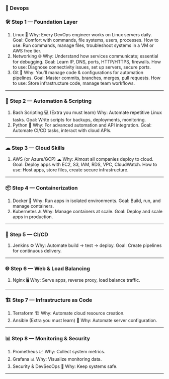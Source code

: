 ### 🚀 Devops

### 🛠 Step 1 — Foundation Layer

1. Linux 🐧
Why: Every DevOps engineer works on Linux servers daily.
Goal: Comfort with commands, file systems, users, processes.
How to use: Run commands, manage files, troubleshoot systems in a VM or AWS free tier.
2. Networking 🌐
Why: Understand how services communicate; essential for debugging.
Goal: Learn IP, DNS, ports, HTTP/HTTPS, firewalls.
How to use: Diagnose connectivity issues, set up servers, secure ports.
3. Git 📂
Why: You’ll manage code & configurations for automation pipelines.
Goal: Master commits, branches, merges, pull requests.
How to use: Store infrastructure code, manage team workflows.

---

### 📜 Step 2 — Automation & Scripting

1. Bash Scripting 💻 (Extra you must learn)
Why: Automate repetitive Linux tasks.
Goal: Write scripts for backups, deployments, monitoring.
2. Python 🐍
Why: For advanced automation and API integration.
Goal: Automate CI/CD tasks, interact with cloud APIs.

---

### ☁ Step 3 — Cloud Skills

1. AWS (or Azure/GCP) ☁
Why: Almost all companies deploy to cloud.
Goal: Deploy apps with EC2, S3, IAM, RDS, VPC, CloudWatch.
How to use: Host apps, store files, create secure infrastructure.

---

### 📦 Step 4 — Containerization

1. Docker 🐳
Why: Run apps in isolated environments.
Goal: Build, run, and manage containers.
2. Kubernetes ⚓
Why: Manage containers at scale.
Goal: Deploy and scale apps in production.

---

### 🔄 Step 5 — CI/CD

1. Jenkins ⚙
Why: Automate build → test → deploy.
Goal: Create pipelines for continuous delivery.

---

### 🌐 Step 6 — Web & Load Balancing

1. Nginx 🖥
Why: Serve apps, reverse proxy, load balance traffic.

---

### 🏗 Step 7 — Infrastructure as Code

1. Terraform 🏗
Why: Automate cloud resource creation.
2. Ansible (Extra you must learn) 🤖
Why: Automate server configuration.

---

### 📊 Step 8 — Monitoring & Security

1. Prometheus 📈
Why: Collect system metrics.
2. Grafana 📊
Why: Visualize monitoring data.
3. Security & DevSecOps 🔐
Why: Keep systems safe.

---